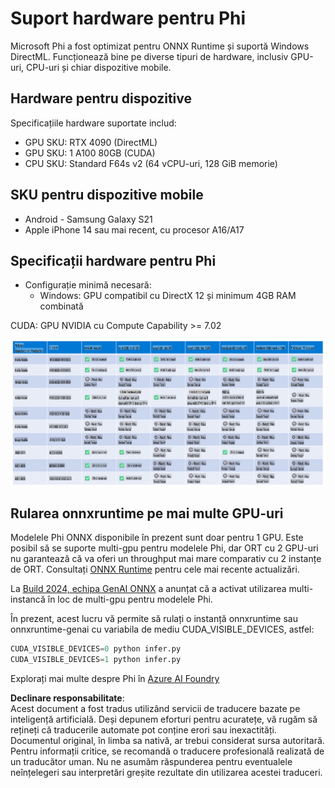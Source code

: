 # Suport hardware pentru Phi

Microsoft Phi a fost optimizat pentru ONNX Runtime și suportă Windows DirectML. Funcționează bine pe diverse tipuri de hardware, inclusiv GPU-uri, CPU-uri și chiar dispozitive mobile.

## Hardware pentru dispozitive  
Specificațiile hardware suportate includ:

- GPU SKU: RTX 4090 (DirectML)
- GPU SKU: 1 A100 80GB (CUDA)
- CPU SKU: Standard F64s v2 (64 vCPU-uri, 128 GiB memorie)

## SKU pentru dispozitive mobile  

- Android - Samsung Galaxy S21  
- Apple iPhone 14 sau mai recent, cu procesor A16/A17  

## Specificații hardware pentru Phi  

- Configurație minimă necesară:  
  - Windows: GPU compatibil cu DirectX 12 și minimum 4GB RAM combinată  

CUDA: GPU NVIDIA cu Compute Capability >= 7.02  

![HardwareSupport](../../../../../translated_images/01.phihardware.925db5699da7752cf486314e6db087580583cfbcd548970f8a257e31a8aa862c.ro.png)

## Rularea onnxruntime pe mai multe GPU-uri  

Modelele Phi ONNX disponibile în prezent sunt doar pentru 1 GPU. Este posibil să se suporte multi-gpu pentru modelele Phi, dar ORT cu 2 GPU-uri nu garantează că va oferi un throughput mai mare comparativ cu 2 instanțe de ORT. Consultați [ONNX Runtime](https://onnxruntime.ai/) pentru cele mai recente actualizări.

La [Build 2024, echipa GenAI ONNX](https://youtu.be/WLW4SE8M9i8?si=EtG04UwDvcjunyfC) a anunțat că a activat utilizarea multi-instancă în loc de multi-gpu pentru modelele Phi.

În prezent, acest lucru vă permite să rulați o instanță onnxruntime sau onnxruntime-genai cu variabila de mediu CUDA_VISIBLE_DEVICES, astfel:

```Python
CUDA_VISIBLE_DEVICES=0 python infer.py
CUDA_VISIBLE_DEVICES=1 python infer.py
```

Explorați mai multe despre Phi în [Azure AI Foundry](https://ai.azure.com)

**Declinare responsabilitate**:  
Acest document a fost tradus utilizând servicii de traducere bazate pe inteligență artificială. Deși depunem eforturi pentru acuratețe, vă rugăm să rețineți că traducerile automate pot conține erori sau inexactități. Documentul original, în limba sa nativă, ar trebui considerat sursa autoritară. Pentru informații critice, se recomandă o traducere profesională realizată de un traducător uman. Nu ne asumăm răspunderea pentru eventualele neînțelegeri sau interpretări greșite rezultate din utilizarea acestei traduceri.